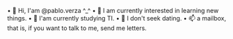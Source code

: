 • 👋 Hi, I'am @pablo.verza ^_^
• 👀 I am currently interested in learning new things.
• 🌱 I'am currently studying TI.
• 💞️ I don't seek dating. 
• 📫 a mailbox, that is, if you want to talk to me, send me letters.
